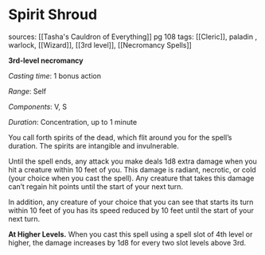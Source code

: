 # Spirit Shroud
sources: [[Tasha's Cauldron of Everything]] pg 108
tags: [[Cleric]], paladin , warlock, [[Wizard]], [[3rd level]], [[Necromancy Spells]]

**3rd-level necromancy**

*Casting time*: 1 bonus action

*Range*: Self

*Components*: V, S

*Duration*: Concentration, up to 1 minute

You call forth spirits of the dead, which flit around you for the spell’s duration. The spirits are intangible and invulnerable.

Until the spell ends, any attack you make deals 1d8 extra damage when you hit a creature within 10 feet of you. This damage is radiant, necrotic, or cold (your choice when you cast the spell). Any creature that takes this damage can’t regain hit points until the start of your next turn.

In addition, any creature of your choice that you can see that starts its turn within 10 feet of you has its speed reduced by 10 feet until the start of your next turn.

**At Higher Levels.** When you cast this spell using a spell slot of 4th level or higher, the damage increases by 1d8 for every two slot levels above 3rd.
